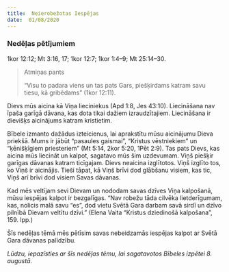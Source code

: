 ```yaml
---
title:  Neierobežotas Iespējas
date:  01/08/2020
---
```


### Nedēļas pētījumiem
1kor 12:12; Mt 3:16, 17; 1kor 12:7; 1kor 1:4–9; Mt 25:14–30.

> <p>Atmiņas pants</p>
> “Visu to padara viens un tas pats Gars, piešķirdams katram savu tiesu, kā gribēdams” (1kor 12:11).

Dievs mūs aicina kā Viņa lieciniekus (Apd 1:8, Jes 43:10). Liecināšana nav īpaša garīgā dāvana, kas dota tikai dažiem izraudzītajiem. Liecināšana ir dievišķs aicinājums katram kristietim.

Bībele izmanto dažādus izteicienus, lai aprakstītu mūsu aicinājumu Dieva priekšā. Mums ir jābūt “pasaules gaismai”, “Kristus vēstniekiem” un “ķēnišķīgiem priesteriem” (Mt 5:14, 2kor 5:20, 1Pēt 2:9). Tas pats Dievs, kas aicina mūs liecināt un kalpot, sagatavo mūs šim uzdevumam. Viņš piešķir garīgas dāvanas katram ticīgajam. Dievs neaicina izglītotos. Viņš izglīto tos, ko Viņš ir aicinājis. Tieši tāpat, kā Viņš brīvi dod glābšanu visiem, kas tic, Viņš arī brīvi dod visiem Savas dāvanas.

Kad mēs veltījam sevi Dievam un nododam savas dzīves Viņa kalpošanā, mūsu iespējas kalpot ir bezgalīgas. “Nav robežu tāda cilvēka lietderīgumam, kas, nolicis malā savu “es”, dod vietu Svētā Gara darbam savā sirdī un dzīvo pilnībā Dievam veltītu dzīvi.” (Elena Vaita “Kristus dziedinošā kalpošana”, 159. lpp.)

Šīs nedēļas tēmā mēs pētīsim savas nebeidzamās iespējas kalpot ar Svētā Gara dāvanas palīdzību.

_Lūdzu, iepazīsties ar šīs nedēļas tēmu, lai sagatavotos Bībeles izpētei 8. augustā._
